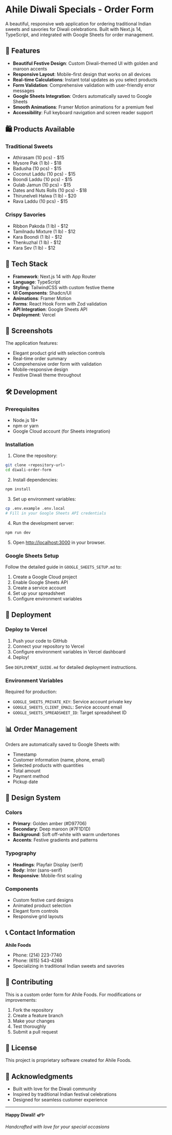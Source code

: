 # Ahile Diwali Specials - Order Form

A beautiful, responsive web application for ordering traditional Indian sweets and savories for Diwali celebrations. Built with Next.js 14, TypeScript, and integrated with Google Sheets for order management.

## 🎉 Features

- **Beautiful Festive Design**: Custom Diwali-themed UI with golden and maroon accents
- **Responsive Layout**: Mobile-first design that works on all devices
- **Real-time Calculations**: Instant total updates as you select products
- **Form Validation**: Comprehensive validation with user-friendly error messages
- **Google Sheets Integration**: Orders automatically saved to Google Sheets
- **Smooth Animations**: Framer Motion animations for a premium feel
- **Accessibility**: Full keyboard navigation and screen reader support

## 🛍️ Products Available

### Traditional Sweets
- Athirasam (10 pcs) - $15
- Mysore Pak (1 lb) - $18
- Badusha (10 pcs) - $15
- Coconut Laddu (10 pcs) - $15
- Boondi Laddu (10 pcs) - $15
- Gulab Jamun (10 pcs) - $15
- Dates and Nuts Rolls (10 pcs) - $18
- Thirunelveli Halwa (1 lb) - $20
- Rava Laddu (10 pcs) - $15

### Crispy Savories
- Ribbon Pakoda (1 lb) - $12
- Tamilnadu Mixture (1 lb) - $12
- Kara Boondi (1 lb) - $12
- Thenkuzhal (1 lb) - $12
- Kara Sev (1 lb) - $12

## 🚀 Tech Stack

- **Framework**: Next.js 14 with App Router
- **Language**: TypeScript
- **Styling**: TailwindCSS with custom festive theme
- **UI Components**: Shadcn/UI
- **Animations**: Framer Motion
- **Forms**: React Hook Form with Zod validation
- **API Integration**: Google Sheets API
- **Deployment**: Vercel

## 📱 Screenshots

The application features:
- Elegant product grid with selection controls
- Real-time order summary
- Comprehensive order form with validation
- Mobile-responsive design
- Festive Diwali theme throughout

## 🛠️ Development

### Prerequisites

- Node.js 18+ 
- npm or yarn
- Google Cloud account (for Sheets integration)

### Installation

1. Clone the repository:
```bash
git clone <repository-url>
cd diwali-order-form
```

2. Install dependencies:
```bash
npm install
```

3. Set up environment variables:
```bash
cp .env.example .env.local
# Fill in your Google Sheets API credentials
```

4. Run the development server:
```bash
npm run dev
```

5. Open [http://localhost:3000](http://localhost:3000) in your browser.

### Google Sheets Setup

Follow the detailed guide in `GOOGLE_SHEETS_SETUP.md` to:
1. Create a Google Cloud project
2. Enable Google Sheets API
3. Create a service account
4. Set up your spreadsheet
5. Configure environment variables

## 🚀 Deployment

### Deploy to Vercel

1. Push your code to GitHub
2. Connect your repository to Vercel
3. Configure environment variables in Vercel dashboard
4. Deploy!

See `DEPLOYMENT_GUIDE.md` for detailed deployment instructions.

### Environment Variables

Required for production:
- `GOOGLE_SHEETS_PRIVATE_KEY`: Service account private key
- `GOOGLE_SHEETS_CLIENT_EMAIL`: Service account email  
- `GOOGLE_SHEETS_SPREADSHEET_ID`: Target spreadsheet ID

## 📊 Order Management

Orders are automatically saved to Google Sheets with:
- Timestamp
- Customer information (name, phone, email)
- Selected products with quantities
- Total amount
- Payment method
- Pickup date

## 🎨 Design System

### Colors
- **Primary**: Golden amber (#D97706)
- **Secondary**: Deep maroon (#7F1D1D)
- **Background**: Soft off-white with warm undertones
- **Accents**: Festive gradients and patterns

### Typography
- **Headings**: Playfair Display (serif)
- **Body**: Inter (sans-serif)
- **Responsive**: Mobile-first scaling

### Components
- Custom festive card designs
- Animated product selection
- Elegant form controls
- Responsive grid layouts

## 📞 Contact Information

**Ahile Foods**
- Phone: (214) 223-7740
- Phone: (615) 543-4268
- Specializing in traditional Indian sweets and savories

## 🤝 Contributing

This is a custom order form for Ahile Foods. For modifications or improvements:

1. Fork the repository
2. Create a feature branch
3. Make your changes
4. Test thoroughly
5. Submit a pull request

## 📄 License

This project is proprietary software created for Ahile Foods.

## 🙏 Acknowledgments

- Built with love for the Diwali community
- Inspired by traditional Indian festival celebrations
- Designed for seamless customer experience

---

**Happy Diwali! 🪔✨**

*Handcrafted with love for your special occasions*
